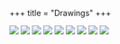 +++
title = "Drawings"
+++

[![](/images/thumbs/2017-Chasse_Galerie-30x42.webp)](/images/2017-Chasse_Galerie-30x42.webp)
[![](/images/thumbs/2017-Born_Free-30x42.webp)](/images/2017-Born_Free-30x42.webp)
[![](/images/thumbs/2014-jonah_and_the_whale-40x62cm.webp)](/images/2014-jonah_and_the_whale-40x62cm.webp)
[![](/images/thumbs/IMG_4276.webp)](/images/IMG_4276.webp)
[![](/images/thumbs/2017-sketchbook_p09.webp)](/images/2017-sketchbook_p09.webp)
[![](/images/thumbs/2017-sketchbook_p10.webp)](/images/2017-sketchbook_p10.webp)
[![](/images/thumbs/2017-sketchbook_p16.webp)](/images/2017-sketchbook_p16.webp)
[![](/images/thumbs/2017-sketchbook_p22.webp)](/images/2017-sketchbook_p22.webp)
[![](/images/thumbs/perseus.webp)](/images/perseus.webp)

